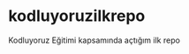 # kodluyoruzilkrepo
Kodluyoruz Eğitimi kapsamında açtığım ilk repo
[](https://raw.githubusercontent.com/Kodluyoruz/taskforce/git/git/markdown-nedir-nasil-kullaniriz-/figures/kodluyoruz_logo.jpg)
